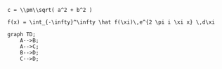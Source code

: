 ```katex {evaluate: true}
c = \\pm\\sqrt( a^2 + b^2 )
```

```katex {evaluate: true}
f(x) = \int_{-\infty}^\infty \hat f(\xi)\,e^{2 \pi i \xi x} \,d\xi
```

```mermaid
graph TD;
    A-->B;
    A-->C;
    B-->D;
    C-->D;
```
